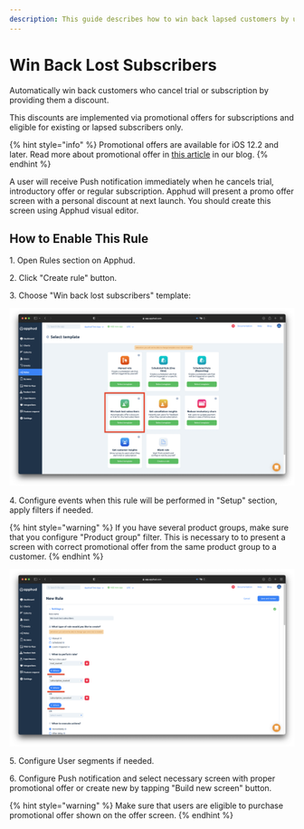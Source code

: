 ```yaml
---
description: This guide describes how to win back lapsed customers by using rule template.
---
```


# Win Back Lost Subscribers

Automatically win back customers who cancel trial or subscription by providing them a discount.

This discounts are implemented via promotional offers for subscriptions and eligible for existing or lapsed subscribers only.&#x20;

{% hint style="info" %}
Promotional offers are available for iOS 12.2 and later. Read more about promotional offer in [this article](https://blog.apphud.com/subscription-offers/) in our blog.
{% endhint %}

A user will receive Push notification immediately when he cancels trial, introductory offer or regular subscription. Apphud will present a promo offer screen with a personal discount at next launch. You should create this screen using Apphud visual editor.

## How to Enable This Rule

1\. Open Rules section on Apphud.

2\. Click "Create rule" button.

3\. Choose "Win back lost subscribers" template:

![](<../../.gitbook/assets/Снимок экрана 2022-07-01 в 12.55.36.png>)

4\. Configure events when this rule will be performed in "Setup" section, apply filters if needed.

{% hint style="warning" %}
If you have several product groups, make sure that you configure "Product group" filter. This is necessary to to present a screen with correct promotional offer from the same product group to a customer.
{% endhint %}

![](<../../.gitbook/assets/Снимок экрана 2022-07-01 в 12.58.12.png>)

5\. Configure User segments if needed.

6\. Configure Push notification and select necessary screen with proper promotional offer or create new by tapping "Build new screen" button.

{% hint style="warning" %}
Make sure that users are eligible to purchase promotional offer shown on the offer screen.&#x20;
{% endhint %}
